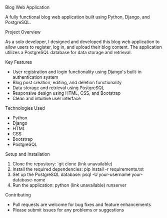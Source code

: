 Blog Web Application

A fully functional blog web application built using Python, Django, and PostgreSQL.

Project Overview

As a solo developer, I designed and developed this blog web application to allow users to register, log in, and upload their blog content. The application utilizes a PostgreSQL database for data storage and retrieval.

Key Features

- User registration and login functionality using Django's built-in authentication system
- Blog post creation, editing, and deletion functionality
- Data storage and retrieval using PostgreSQL
- Responsive design using HTML, CSS, and Bootstrap
- Clean and intuitive user interface

Technologies Used

- Python
- Django
- HTML
- CSS
- Bootstrap
- PostgreSQL

Setup and Installation

1. Clone the repository: `git clone (link unavailable)
2. Install the required dependencies: pip install -r requirements.txt
3. Set up the PostgreSQL database: psql -U your-username your-database-name
4. Run the application: python (link unavailable) runserver

Contributing

- Pull requests are welcome for bug fixes and feature enhancements
- Please submit issues for any problems or suggestions
